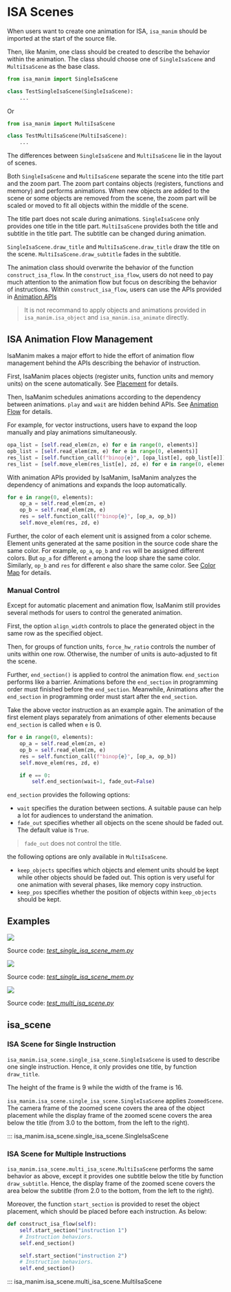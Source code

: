 
# ISA Scenes

When users want to create one animation for ISA, `isa_manim` should be imported at the start of the source file.

Then, like Manim, one class should be created to describe the behavior within the animation. The class should choose one of `SingleIsaScene` and `MultiIsaScene` as the base class.

``` python
from isa_manim import SingleIsaScene 

class TestSingleIsaScene(SingleIsaScene):
    ...
```

Or

``` python
from isa_manim import MultiIsaScene

class TestMultiIsaScene(MultiIsaScene):
    ...
```

The differences between `SingleIsaScene` and `MultiIsaScene` lie in the layout of scenes. 

Both `SingleIsaScene` and `MultiIsaScene` separate the scene into the title part and the zoom part. The zoom part contains objects (registers, functions and memory) and performs animations. When new objects are added to the scene or some objects are removed from the scene, the zoom part will be scaled or moved to fit all objects within the middle of the scene.

The title part does not scale during animations. `SingleIsaScene` only provides one title in the title part. `MultiIsaScene` provides both the title and subtitle in the title part. The subtitle can be changed during animation.

`SingleIsaScene.draw_title` and `MultiIsaScene.draw_title` draw the title on the scene. `MultiIsaScene.draw_subtitle` fades in the subtitle.

The animation class should overwrite the behavior of the function `construct_isa_flow`. In the `construct_isa_flow`, users do not need to pay much attention to the animation flow but focus on describing the behavior of instructions. Within `construct_isa_flow`, users can use the APIs provided in [Animation APIs](02-animation-apis.md)

> It is not recommand to apply objects and animations provided in `isa_manim.isa_object` and `isa_manim.isa_animate` directly.

## ISA Animation Flow Management

IsaManim makes a major effort to hide the effort of animation flow management behind the APIs describing the behavior of instruction.

First, IsaManim places objects (register units, function units and memory units) on the scene automatically. See [Placement](../1-references/30-scene/32-placement.md) for details.

Then, IsaManim schedules animations according to the dependency between animations. `play` and `wait` are hidden behind APIs. See [Animation Flow](../1-references/30-scene/33-animation-flow.md) for details.

For example, for vector instructions, users have to expand the loop manually and play animations simultaneously.

``` python
opa_list = [self.read_elem(zn, e) for e in range(0, elements)]
opb_list = [self.read_elem(zm, e) for e in range(0, elements)]
res_list = [self.function_call(f"binop{e}", [opa_list[e], opb_list[e]]) for e in range(0, elements)]
res_list = [self.move_elem(res_list[e], zd, e) for e in range(0, elements)]
```

With animation APIs provided by IsaManim, IsaManim analyzes the dependency of animations and expands the loop automatically.

``` python
for e in range(0, elements):
    op_a = self.read_elem(zn, e)
    op_b = self.read_elem(zm, e)
    res = self.function_call(f"binop{e}", [op_a, op_b])
    self.move_elem(res, zd, e)
```

Further, the color of each element unit is assigned from a color scheme. Element units generated at the same position in the source code share the same color. For example, `op_a`, `op_b` and `res` will be assigned different colors. But `op_a` for different `e` among the loop share the same color. Similarly, `op_b` and `res` for different `e` also share the same color. See [Color Map](../1-references/30-scene/31-color-map.md) for details.

### Manual Control

Except for automatic placement and animation flow, IsaManim still provides several methods for users to control the generated animation.

First, the option `align_width` controls to place the generated object in the same row as the specified object.

Then, for groups of function units, `force_hw_ratio` controls the number of units within one row. Otherwise, the number of units is auto-adjusted to fit the scene.

Further, `end_section()` is applied to control the animation flow. `end_section` performs like a barrier. Animations before the `end_section` in programming order must finished before the `end_section`. Meanwhile, Animations after the `end_section` in programming order must start after the `end_section`.

Take the above vector instruction as an example again. The animation of the first element plays separately from animations of other elements because `end_section` is called when `e` is 0.

``` python
for e in range(0, elements):
    op_a = self.read_elem(zn, e)
    op_b = self.read_elem(zm, e)
    res = self.function_call(f"binop{e}", [op_a, op_b])
    self.move_elem(res, zd, e)

    if e == 0:
        self.end_section(wait=1, fade_out=False)
```

`end_section` provides the following options:

- `wait` specifies the duration between sections. A suitable pause can help a lot for audiences to understand the animation.
- `fade_out` specifies whether all objects on the scene should be faded out. The default value is `True`.

> `fade_out` does not control the title.

the following options are only available in `MultiIsaScene`.

- `keep_objects` specifies which objects and element units should be kept while other objects should be faded out. This option is very useful for one animation with several phases, like memory copy instruction.
- `keep_pos` specifies whether the position of objects within `keep_objects` should be kept.

## Examples

![](../image/TestSingleIsaScene.gif)

Source code: [*test_single_isa_scene_mem.py*](https://github.com/wangeddie67/isa_manim/blob/main/tests/isa_scene/test_single_isa_scene_mem.py)

![](../image/TestSingleIsaSceneMem.gif)

Source code: [*test_single_isa_scene_mem.py*](https://github.com/wangeddie67/isa_manim/blob/main/tests/isa_scene/test_single_isa_scene_mem.py)

![](../image/TestMultiIsaScene.gif)

Source code: [*test_multi_isa_scene.py*](https://github.com/wangeddie67/isa_manim/blob/main/tests/isa_scene/test_multi_isa_scene.py)

## isa_scene

### ISA Scene for Single Instruction

`isa_manim.isa_scene.single_isa_scene.SingleIsaScene` is used to describe one single instruction. Hence, it only provides one title, by function `draw_title`.

The height of the frame is 9 while the width of the frame is 16.

`isa_manim.isa_scene.single_isa_scene.SingleIsaScene` applies `ZoomedScene`. The camera frame of the zoomed scene covers the area of the object placement while the display frame of the zoomed scene covers the area below the title (from 3.0 to the bottom, from the left to the right).

::: isa_manim.isa_scene.single_isa_scene.SingleIsaScene

### ISA Scene for Multiple Instructions

`isa_manim.isa_scene.multi_isa_scene.MultiIsaScene` performs the same behavior as above, except it provides one subtitle below the title by function `draw_subtitle`. Hence, the display frame of the zoomed scene covers the area below the subtitle (from 2.0 to the bottom, from the left to the right).

Moreover, the function `start_section` is provided to reset the object placement, which should be placed before each instruction. As below:

```python
def construct_isa_flow(self):
    self.start_section("instruction 1")
    # Instruction behaviors.
    self.end_section()

    self.start_section("instruction 2")
    # Instruction behaviors.
    self.end_section()
```

::: isa_manim.isa_scene.multi_isa_scene.MultiIsaScene
